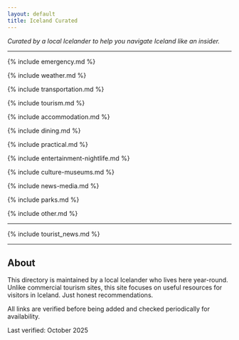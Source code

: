 ```yaml
---
layout: default
title: Iceland Curated
---
```


*Curated by a local Icelander to help you navigate Iceland like an insider.*

---


{% include emergency.md %}

{% include weather.md %}

{% include transportation.md %}

{% include tourism.md %}

{% include accommodation.md %}

{% include dining.md %}

{% include practical.md %}

{% include entertainment-nightlife.md %}

{% include culture-museums.md %}

{% include news-media.md %}

{% include parks.md %}

{% include other.md %}

---

{% include tourist_news.md %}

---

## About

This directory is maintained by a local Icelander who lives here year-round. Unlike commercial tourism sites, this site focuses on useful resources for visitors in Iceland. Just honest recommendations.

All links are verified before being added and checked periodically for availability.

Last verified: October 2025